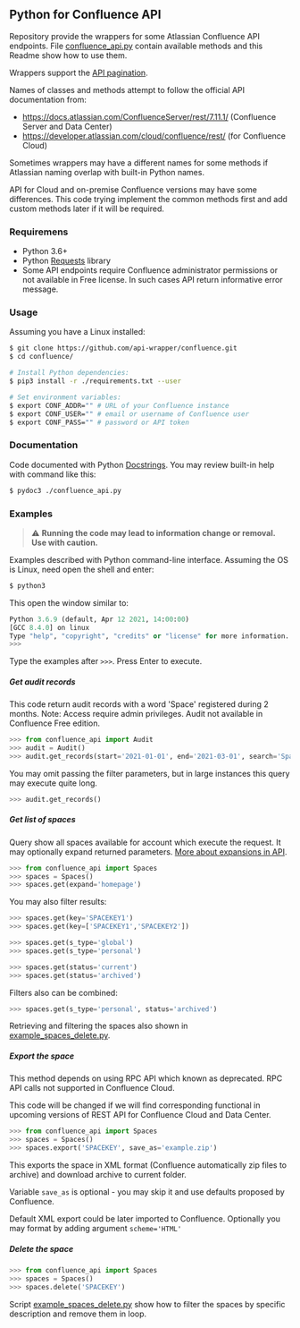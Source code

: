 ## Python for Confluence API

Repository provide the wrappers for some Atlassian Confluence API endpoints.
File [confluence_api.py](confluence_api.py) contain available methods and this Readme show how to use them.

Wrappers support the [API pagination](https://developer.atlassian.com/server/confluence/pagination-in-the-rest-api/).

Names of classes and methods attempt to follow the official API documentation from:
- https://docs.atlassian.com/ConfluenceServer/rest/7.11.1/ (Confluence Server and Data Center)
- https://developer.atlassian.com/cloud/confluence/rest/ (for Confluence Cloud)

Sometimes wrappers may have a different names for some methods if Atlassian naming overlap with built-in Python names.

API for Cloud and on-premise Confluence versions may have some differences. This code trying implement the common methods first and add custom methods later if it will be required.

### Requiremens

- Python 3.6+
- Python [Requests](https://requests.readthedocs.io/en/master/) library
- Some API endpoints require Confluence administrator permissions or not available in Free license. In such cases API return informative error message.

### Usage

Assuming you have a Linux installed:

```bash
$ git clone https://github.com/api-wrapper/confluence.git
$ cd confluence/

# Install Python dependencies:
$ pip3 install -r ./requirements.txt --user

# Set environment variables:
$ export CONF_ADDR="" # URL of your Confluence instance
$ export CONF_USER="" # email or username of Confluence user
$ export CONF_PASS="" # password or API token
```

### Documentation
Code documented with Python [Docstrings](https://www.python.org/dev/peps/pep-0257/#what-is-a-docstring).
You may review built-in help with command like this:
```bash
$ pydoc3 ./confluence_api.py
```

### Examples

> :warning: **Running the code may lead to information change or removal. Use with caution.**

Examples described with Python command-line interface. Assuming the OS is Linux, need open the shell and enter:

```bash
$ python3
```
This open the window similar to:

```python
Python 3.6.9 (default, Apr 12 2021, 14:00:00)
[GCC 8.4.0] on linux
Type "help", "copyright", "credits" or "license" for more information.
>>>
```
Type the examples after `>>>`. Press Enter to execute.

##### Get audit records

This code return audit records with a word 'Space' registered during 2 months.
Note: Access require admin privileges. Audit not available in Confluence Free edition.

```python
>>> from confluence_api import Audit
>>> audit = Audit()
>>> audit.get_records(start='2021-01-01', end='2021-03-01', search='Space')
```

You may omit passing the filter parameters, but in large instances this query may execute quite long.
```python
>>> audit.get_records()
```

##### Get list of spaces

Query show all spaces available for account which execute the request. It may optionally expand  returned parameters. [More about expansions in API](https://developer.atlassian.com/server/confluence/expansions-in-the-rest-api/).

```python
>>> from confluence_api import Spaces
>>> spaces = Spaces()
>>> spaces.get(expand='homepage')
```

You may also filter results:
```python
>>> spaces.get(key='SPACEKEY1')
>>> spaces.get(key=['SPACEKEY1','SPACEKEY2'])

>>> spaces.get(s_type='global')
>>> spaces.get(s_type='personal')

>>> spaces.get(status='current')
>>> spaces.get(status='archived')
```

Filters also can be combined:
```python
>>> spaces.get(s_type='personal', status='archived')
```
Retrieving and filtering the spaces also shown in [example_spaces_delete.py](example_spaces_delete.py).

##### Export the space

This method depends on using RPC API which known as deprecated. RPC API calls not supported in Confluence Cloud.

This code will be changed if we will find corresponding functional in upcoming versions of REST API for Confluence Cloud and Data Center.

```python
>>> from confluence_api import Spaces
>>> spaces = Spaces()
>>> spaces.export('SPACEKEY', save_as='example.zip')
```
This exports the space in XML format (Confluence automatically zip files to archive) and download archive to current folder.

Variable `save_as` is optional - you may skip it and use defaults proposed by Confluence.

Default XML export could be later imported to Confluence. Optionally you may format by adding argument `scheme='HTML'`

##### Delete the space

```python
>>> from confluence_api import Spaces
>>> spaces = Spaces()
>>> spaces.delete('SPACEKEY')
```
Script [example_spaces_delete.py](example_spaces_delete.py) show how to filter the spaces by specific description and remove them in loop.
